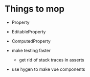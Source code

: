 # Things to mop

- Property
- EditableProperty
- ComputedProperty

- make testing faster
  - get rid of stack traces in asserts

- use hygen to make vue components